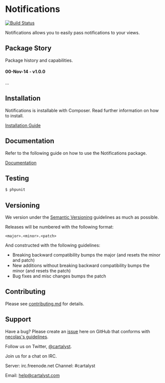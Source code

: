 # Notifications

[![Build Status](http://ci.cartalyst.com/build-status/svg/34)](http://ci.cartalyst.com/build-status/view/34)

Notifications allows you to easily pass notifications to your views.

## Package Story

Package history and capabilities.

#### 00-Nov-14 - v1.0.0

...

## Installation

Notifications is installable with Composer. Read further information on how to install.

[Installation Guide](https://cartalyst.com/manual/notifications/1.0#installation)

## Documentation

Refer to the following guide on how to use the Notifications package.

[Documentation](https://cartalyst.com/manual/notifications/1.0)

## Testing

```bash
$ phpunit
```

## Versioning

We version under the [Semantic Versioning](http://semver.org/) guidelines as much as possible.

Releases will be numbered with the following format:

`<major>.<minor>.<patch>`

And constructed with the following guidelines:

* Breaking backward compatibility bumps the major (and resets the minor and patch)
* New additions without breaking backward compatibility bumps the minor (and resets the patch)
* Bug fixes and misc changes bumps the patch

## Contributing

Please see [contributing.md](contributing.md) for details.

## Support

Have a bug? Please create an [issue](https://github.com/cartalyst/notifications/issues) here on GitHub that conforms with [necolas's guidelines](https://github.com/necolas/issue-guidelines).

Follow us on Twitter, [@cartalyst](http://twitter.com/cartalyst).

Join us for a chat on IRC.

Server: irc.freenode.net
Channel: #cartalyst

Email: help@cartalyst.com
